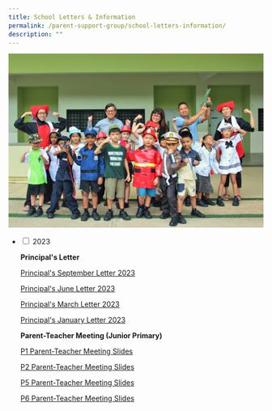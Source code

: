 ```yaml
---
title: School Letters & Information
permalink: /parent-support-group/school-letters-information/
description: ""
---
```

<img src="/images/For-Parents-General-Information2.png">
<ul class="jekyllcodex_accordion">
<li>
<input type="checkbox" id="accordion1">
<label for="accordion1">2023</label>
<div>
<p><strong>Principal's Letter</strong></p>
<p><a href="/files/P's%20Letter/2023-04%20principal%20september.pdf">Principal's September Letter 2023</a></p>

<p><a href="/files/P's%20Letter/2023-03%20principal%20june%20letter.pdf">Principal's June Letter 2023</a></p>
<p><a href="/files/2023-02-Principal.pdf">Principal's March Letter 2023</a></p>
<p><a href="/files/2023-01-Principal.pdf">Principal's January Letter 2023</a></p>

<p><strong>Parent-Teacher Meeting (Junior Primary)</strong></p>
<p><a href="/files/P1-PTM-1-Feb-2023.pdf">P1 Parent-Teacher Meeting Slides</a></p>
<p><a href="/files/P2-PTM-1-Feb-2023.pdf">P2 Parent-Teacher Meeting Slides</a></p>
<p><a href="/files/P5-PTM-2-Feb-2023-.pdf">P5 Parent-Teacher Meeting Slides</a></p>
<p><a href="/files/P6-PTM-2-FEB-2023-.pdf">P6 Parent-Teacher Meeting Slides</a></p>
</div>
</li>
</ul>